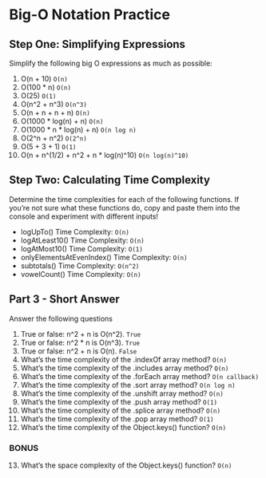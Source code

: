 Big-O Notation Practice
=======================

Step One: Simplifying Expressions
---------------------------------
Simplify the following big O expressions as much as possible:

1. O(n + 10) `O(n)`
2. O(100 * n) `O(n)`
3. O(25) `O(1)`
4. O(n^2 + n^3) `O(n^3)`
5. O(n + n + n + n) `O(n)`
6. O(1000 * log(n) + n) `O(n)`
7. O(1000 * n * log(n) + n) `O(n log n)`
8. O(2^n + n^2) `O(2^n)`
9. O(5 + 3 + 1) `O(1)`
10. O(n + n^(1/2) + n^2 + n * log(n)^10) `O(n log(n)^10)`

Step Two: Calculating Time Complexity
-------------------------------------
Determine the time complexities for each of the following functions. If you’re not sure what these functions do, copy and paste them into the console and experiment with different inputs!

- logUpTo() Time Complexity: `O(n)`
- logAtLeast10() Time Complexity: `O(n)`
- logAtMost10() Time Complexity: `O(1)`
- onlyElementsAtEvenIndex() Time Complexity: `O(n)`
- subtotals() Time Complexity: `O(n^2)`
- vowelCount() Time Complexity: `O(n)`

Part 3 - Short Answer
---------------------
Answer the following questions

1. True or false: n^2 + n is O(n^2). `True`
2. True or false: n^2 * n is O(n^3). `True`
3. True or false: n^2 + n is O(n). `False`
4. What’s the time complexity of the .indexOf array method? `O(n)`
5. What’s the time complexity of the .includes array method? `O(n)`
6. What’s the time complexity of the .forEach array method? `O(n callback)`
7. What’s the time complexity of the .sort array method? `O(n log n)`
8. What’s the time complexity of the .unshift array method? `O(n)`
9. What’s the time complexity of the .push array method? `O(1)`
10. What’s the time complexity of the .splice array method? `O(n)`
11. What’s the time complexity of the .pop array method? `O(1)`
12. What’s the time complexity of the Object.keys() function? `O(n)`

### BONUS

13. What’s the space complexity of the Object.keys() function? `O(n)`